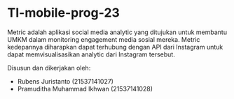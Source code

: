 # TI-mobile-prog-23

Metric adalah aplikasi social media analytic yang ditujukan untuk membantu UMKM dalam monitoring engagement media sosial mereka. Metric kedepannya diharapkan dapat terhubung dengan API dari Instagram untuk dapat memvisualisasikan analytic dari Instagram tersebut. 

Disusun dan dikerjakan oleh:
* Rubens Juristanto (21537141027)
* Pramuditha Muhammad Ikhwan (21537141028)
